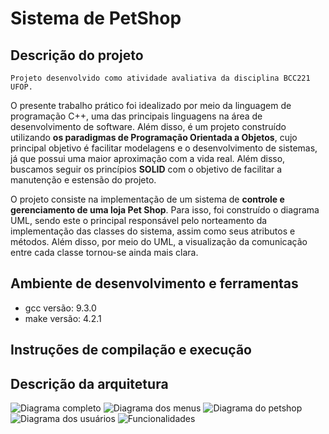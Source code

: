 # Sistema de PetShop

## Descrição do projeto

    Projeto desenvolvido como atividade avaliativa da disciplina BCC221 UFOP. 
O presente trabalho prático foi idealizado por meio da linguagem de programação C++, uma das principais linguagens na área de desenvolvimento de software. Além disso, é um projeto construído utilizando **os paradigmas de Programação Orientada a Objetos**, cujo principal objetivo é facilitar modelagens e o desenvolvimento de sistemas, já que possui uma maior aproximação com a vida real. Além disso, buscamos seguir os princípios **SOLID** com o objetivo de facilitar a manutenção e estensão do projeto.

O projeto consiste na implementação de um sistema de **controle e gerenciamento de uma loja Pet Shop**. Para isso, foi construído o diagrama UML, sendo este o principal responsável pelo norteamento da implementação das classes do sistema, assim como seus atributos e métodos. Além disso, por meio do UML, a visualização da comunicação entre cada classe tornou-se ainda mais clara. 

## Ambiente de desenvolvimento e ferramentas

- gcc versão: 9.3.0
- make versão: 4.2.1

## Instruções de compilação e execução


## Descrição da arquitetura

![Diagrama completo](https://i.imgur.com/00ka42C.jpg)
![Diagrama dos menus](https://i.imgur.com/zykmr8n.jpg)
![Diagrama do petshop](https://i.imgur.com/BVg6hXf.jpg)
![Diagrama dos usuários](https://i.imgur.com/PDsKfOI.jpg)
![Funcionalidades](https://i.imgur.com/AaS21Xl.jpg)

